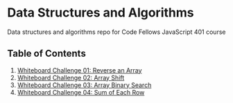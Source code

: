 # Data Structures and Algorithms
Data structures and algorithms repo for Code Fellows JavaScript 401 course

## Table of Contents
1. [Whiteboard Challenge 01: Reverse an Array](/code-challenges/401/arrayReverse/README.md "Whiteboard Challenge 01: Reverse an Array")
2. [Whiteboard Challenge 02: Array Shift](/code-challenges/401/arrayShift/README.md "Whiteboard Challenge 02: Array Shift")
3. [Whiteboard Challenge 03: Array Binary Search](/code-challenges/401/arrayBinarySearch/README.md "Whiteboard Challenge 03: Array Binary Search")
4. [Whiteboard Challenge 04: Sum of Each Row](/code-challenges/401/arrayBinarySearch/README.md "Whiteboard Challenge 04: Sum of Each Row")